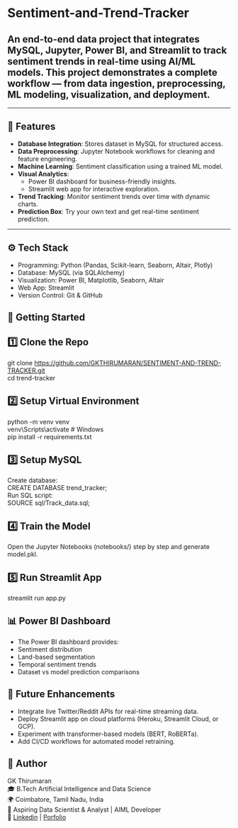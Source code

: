 # Sentiment-and-Trend-Tracker

## An **end-to-end data project** that integrates **MySQL, Jupyter, Power BI, and Streamlit** to track sentiment trends in real-time using AI/ML models. This project demonstrates a complete workflow — from **data ingestion, preprocessing, ML modeling, visualization, and deployment**.
---

## 🔹 Features
- **Database Integration**: Stores dataset in MySQL for structured access.
- **Data Preprocessing**: Jupyter Notebook workflows for cleaning and feature engineering.
- **Machine Learning**: Sentiment classification using a trained ML model.
- **Visual Analytics**:  
  - Power BI dashboard for business-friendly insights.  
  - Streamlit web app for interactive exploration.  
- **Trend Tracking**: Monitor sentiment trends over time with dynamic charts.  
- **Prediction Box**: Try your own text and get real-time sentiment prediction.
---

## ⚙️ Tech Stack
- Programming: Python (Pandas, Scikit-learn, Seaborn, Altair, Plotly)
- Database: MySQL (via SQLAlchemy)
- Visualization: Power BI, Matplotlib, Seaborn, Altair
- Web App: Streamlit
- Version Control: Git & GitHub

## 🚀 Getting Started
## 1️⃣ Clone the Repo
git clone https://github.com/GKTHIRUMARAN/SENTIMENT-AND-TREND-TRACKER.git  
cd trend-tracker

## 2️⃣ Setup Virtual Environment
python -m venv venv\
venv\Scripts\activate      # Windows\
pip install -r requirements.txt

## 3️⃣ Setup MySQL
Create database:\
CREATE DATABASE trend_tracker;\
Run SQL script:\
SOURCE sql/Track_data.sql;

## 4️⃣ Train the Model
Open the Jupyter Notebooks (notebooks/) step by step and generate model.pkl.

## 5️⃣ Run Streamlit App
streamlit run app.py

## 📊 Power BI Dashboard
- The Power BI dashboard provides:
- Sentiment distribution
- Land-based segmentation
- Temporal sentiment trends
- Dataset vs model prediction comparisons

## 🔮 Future Enhancements
- Integrate live Twitter/Reddit APIs for real-time streaming data.
- Deploy Streamlit app on cloud platforms (Heroku, Streamlit Cloud, or GCP).
- Experiment with transformer-based models (BERT, RoBERTa).
- Add CI/CD workflows for automated model retraining.

## 👤 Author
GK Thirumaran\
🎓 B.Tech Artificial Intelligence and Data Science\
🌍 Coimbatore, Tamil Nadu, India\
💼 Aspiring Data Scientist & Analyst | AIML Developer\
🔗 [Linkedin](https://www.linkedin.com/in/thirumarangk-ai) | [Porfolio](https://maranthiru180.wixsite.com/my-site)
